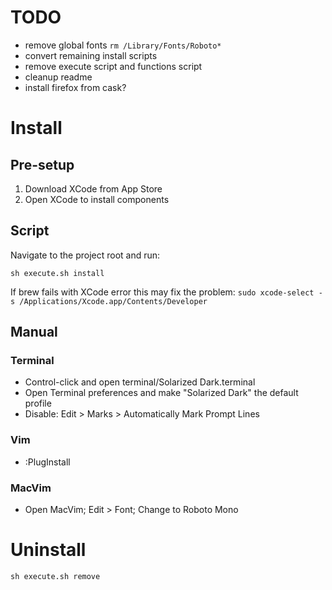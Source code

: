 # TODO

- remove global fonts `rm /Library/Fonts/Roboto*`
- convert remaining install scripts
- remove execute script and functions script
- cleanup readme
- install firefox from cask?

# Install

## Pre-setup

1. Download XCode from App Store
2. Open XCode to install components

## Script

Navigate to the project root and run:

`sh execute.sh install`

If brew fails with XCode error this may fix the problem:
`sudo xcode-select -s /Applications/Xcode.app/Contents/Developer`

## Manual

### Terminal

- Control-click and open terminal/Solarized Dark.terminal
- Open Terminal preferences and make "Solarized Dark" the default profile
- Disable: Edit > Marks > Automatically Mark Prompt Lines

### Vim

- :PlugInstall

### MacVim

- Open MacVim; Edit > Font; Change to Roboto Mono

# Uninstall

`sh execute.sh remove`
